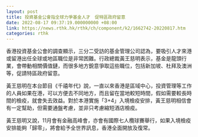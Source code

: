 ```yaml
---
layout: post
title: 投資基金公會指全球力爭基金人才　促特區政府留意
date: 2022-08-17 09:37:19.000000000 +08:00
link: https://news.rthk.hk/rthk/ch/component/k2/1662742-20220817.htm
categories: rthk
---
```


香港投資基金公會的調查顯示，三分二受訪的基金管理公司認為，要吸引人才來港或留港出任全球或地區職位是非常困難。行政總裁黃王慈明表示，基金是龍頭行業，會帶動相關價值鏈，而很多地方銳意爭取這些職位，包括新加坡、杜拜及澳洲等，促請特區政府留意。

黃王慈明在本台節目《千禧年代》說，一直以來香港是區域中心，投資管理等工作的人員如果在港，可以方便去不同地方，而且留在當地較短時間，假如需要較長時間的檢疫，就會失去效益。對於本港實施「3+4」入境檢疫安排，黃王慈明相信會有一定幫助，但需要通盤考慮，並非只考慮縮短酒店檢疫。

黃王慈明又說，11月會有金融高峰會，亦會有國際七人欖球賽舉行，如果入境檢疫安排能夠「歸零」，將會給予全世界訊息，香港全面開放及復常。
